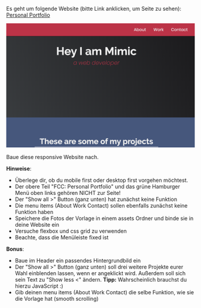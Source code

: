 Es geht um folgende Website (bitte Link anklicken, um Seite zu sehen): [Personal Portfolio](https://codepen.io/freeCodeCamp/full/zNBOYG)

![website](./git-images/website.png)

Baue diese responsive Website nach. 

**Hinweise**: 

* Überlege dir, ob du mobile first oder desktop first vorgehen möchtest.
* Der obere Teil "FCC: Personal Portfolio" und das grüne Hamburger Menü oben links gehören NICHT zur Seite!
* Der "Show all >" Button (ganz unten) hat zunächst keine Funktion
* Die menu items (About Work Contact) sollen ebenfalls zunächst keine Funktion haben
* Speichere die Fotos der Vorlage in einem assets Ordner und binde sie in deine Website ein
* Versuche flexbox und css grid zu verwenden
* Beachte, dass die Menüleiste fixed ist

**Bonus**:
 
* Baue im Header ein passendes Hintergrundbild ein
* Der "Show all >" Button (ganz unten) soll drei weitere Projekte eurer Wahl einblenden lassen, wenn er angeklickt wird. Außerdem soll sich sein Text zu "Show less <" ändern. **Tipp:** Wahrscheinlich brauchst du hierzu JavaScript :)
* Gib deinen menu items (About Work Contact) die selbe Funktion, wie sie die Vorlage hat (smooth scrolling)